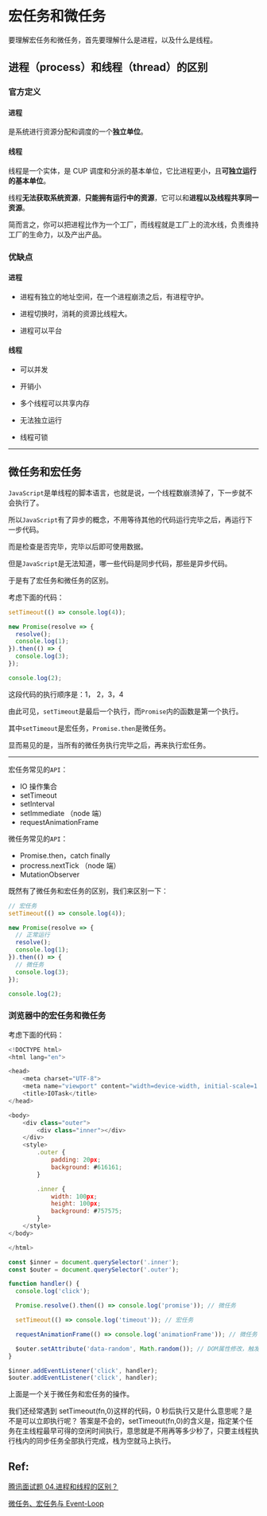 # 宏任务和微任务

要理解宏任务和微任务，首先要理解什么是进程，以及什么是线程。

## 进程（process）和线程（thread）的区别

### 官方定义

#### 进程

是系统进行资源分配和调度的一个**独立单位**。

#### 线程

线程是一个实体，是 CUP 调度和分派的基本单位，它比进程更小，且**可独立运行的基本单位**。

线程**无法获取系统资源**，**只能拥有运行中的资源**，它可以和**进程以及线程共享同一资源**。

简而言之，你可以把进程比作为一个工厂，而线程就是工厂上的流水线，负责维持工厂的生命力，以及产出产品。

### 优缺点

#### 进程

- 进程有独立的地址空间，在一个进程崩溃之后，有进程守护。

- 进程切换时，消耗的资源比线程大。

- 进程可以平台

#### 线程

- 可以并发

- 开销小

- 多个线程可以共享内存

- 无法独立运行

- 线程可锁

---

## 微任务和宏任务

`JavaScript`是单线程的脚本语言，也就是说，一个线程数崩溃掉了，下一步就不会执行了。

所以`JavaScript`有了异步的概念，不用等待其他的代码运行完毕之后，再运行下一步代码。

而是检查是否完毕，完毕以后即可使用数据。

但是`JavaScript`是无法知道，哪一些代码是同步代码，那些是异步代码。

于是有了宏任务和微任务的区别。

考虑下面的代码：

```js
setTimeout(() => console.log(4));

new Promise(resolve => {
  resolve();
  console.log(1);
}).then(() => {
  console.log(3);
});

console.log(2);
```

这段代码的执行顺序是：1， 2，3，4

由此可见，`setTimeout`是最后一个执行，而`Promise`内的函数是第一个执行。

其中`setTimeout`是宏任务，`Promise.then`是微任务。

显而易见的是，当所有的微任务执行完毕之后，再来执行宏任务。

---

宏任务常见的`API`：

- IO 操作集合
- setTimeout
- setInterval
- setImmediate （node 端）
- requestAnimationFrame

微任务常见的`API`：

- Promise.then，catch finally
- procress.nextTick （node 端）
- MutationObserver

既然有了微任务和宏任务的区别，我们来区别一下：

```js
// 宏任务
setTimeout(() => console.log(4));

new Promise(resolve => {
  // 正常运行
  resolve();
  console.log(1);
}).then(() => {
  // 微任务
  console.log(3);
});

console.log(2);
```

### 浏览器中的宏任务和微任务

考虑下面的代码：

```js
<!DOCTYPE html>
<html lang="en">

<head>
    <meta charset="UTF-8">
    <meta name="viewport" content="width=device-width, initial-scale=1.0">
    <title>IOTask</title>
</head>

<body>
    <div class="outer">
        <div class="inner"></div>
    </div>
    <style>
        .outer {
            padding: 20px;
            background: #616161;
        }

        .inner {
            width: 100px;
            height: 100px;
            background: #757575;
        }
    </style>
</body>

</html>
```

```js
const $inner = document.querySelector('.inner');
const $outer = document.querySelector('.outer');

function handler() {
  console.log('click');

  Promise.resolve().then(() => console.log('promise')); // 微任务

  setTimeout(() => console.log('timeout')); // 宏任务

  requestAnimationFrame(() => console.log('animationFrame')); // 微任务

  $outer.setAttribute('data-random', Math.random()); // DOM属性修改，触发微任务
}

$inner.addEventListener('click', handler);
$outer.addEventListener('click', handler);
```

上面是一个关于微任务和宏任务的操作。



我们还经常遇到 setTimeout(fn,0)这样的代码，0 秒后执行又是什么意思呢？是不是可以立即执行呢？
答案是不会的，setTimeout(fn,0)的含义是，指定某个任务在主线程最早可得的空闲时间执行，意思就是不用再等多少秒了，只要主线程执行栈内的同步任务全部执行完成，栈为空就马上执行。

## Ref:

[腾讯面试题 04.进程和线程的区别？](https://blog.csdn.net/mxsgoden/article/details/8821936)

[微任务、宏任务与 Event-Loop](https://www.cnblogs.com/jiasm/p/9482443.html)
